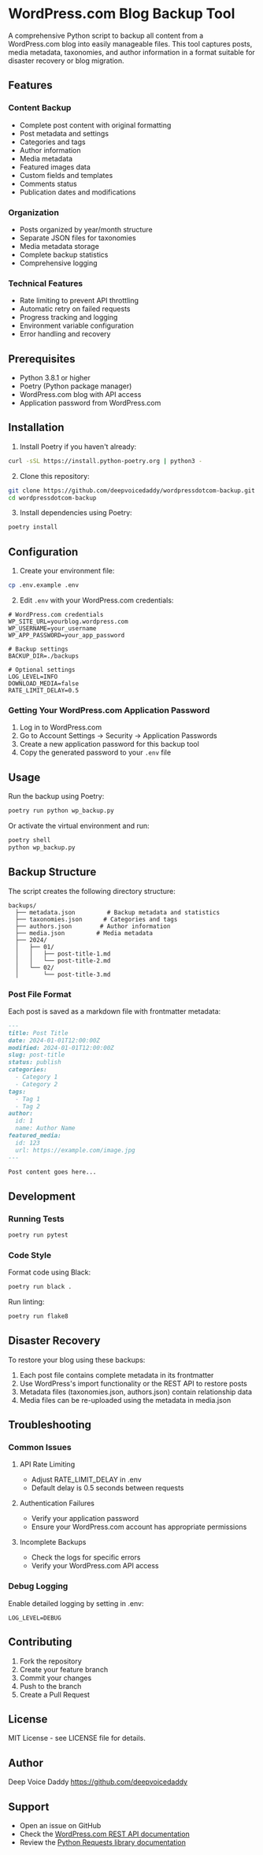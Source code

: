 # WordPress.com Blog Backup Tool

A comprehensive Python script to backup all content from a WordPress.com blog into easily manageable files. This tool captures posts, media metadata, taxonomies, and author information in a format suitable for disaster recovery or blog migration.

## Features

### Content Backup
- Complete post content with original formatting
- Post metadata and settings
- Categories and tags
- Author information
- Media metadata
- Featured images data
- Custom fields and templates
- Comments status
- Publication dates and modifications

### Organization
- Posts organized by year/month structure
- Separate JSON files for taxonomies
- Media metadata storage
- Complete backup statistics
- Comprehensive logging

### Technical Features
- Rate limiting to prevent API throttling
- Automatic retry on failed requests
- Progress tracking and logging
- Environment variable configuration
- Error handling and recovery

## Prerequisites

- Python 3.8.1 or higher
- Poetry (Python package manager)
- WordPress.com blog with API access
- Application password from WordPress.com

## Installation

1. Install Poetry if you haven't already:
```bash
curl -sSL https://install.python-poetry.org | python3 -
```

2. Clone this repository:
```bash
git clone https://github.com/deepvoicedaddy/wordpressdotcom-backup.git
cd wordpressdotcom-backup
```

3. Install dependencies using Poetry:
```bash
poetry install
```

## Configuration

1. Create your environment file:
```bash
cp .env.example .env
```

2. Edit `.env` with your WordPress.com credentials:
```env
# WordPress.com credentials
WP_SITE_URL=yourblog.wordpress.com
WP_USERNAME=your_username
WP_APP_PASSWORD=your_app_password

# Backup settings
BACKUP_DIR=./backups

# Optional settings
LOG_LEVEL=INFO
DOWNLOAD_MEDIA=false
RATE_LIMIT_DELAY=0.5
```

### Getting Your WordPress.com Application Password

1. Log in to WordPress.com
2. Go to Account Settings → Security → Application Passwords
3. Create a new application password for this backup tool
4. Copy the generated password to your `.env` file

## Usage

Run the backup using Poetry:
```bash
poetry run python wp_backup.py
```

Or activate the virtual environment and run:
```bash
poetry shell
python wp_backup.py
```

## Backup Structure

The script creates the following directory structure:
```
backups/
  ├── metadata.json         # Backup metadata and statistics
  ├── taxonomies.json      # Categories and tags
  ├── authors.json        # Author information
  ├── media.json         # Media metadata
  ├── 2024/
  │   ├── 01/
  │   │   ├── post-title-1.md
  │   │   └── post-title-2.md
  │   └── 02/
  │       └── post-title-3.md
```

### Post File Format

Each post is saved as a markdown file with frontmatter metadata:
```markdown
---
title: Post Title
date: 2024-01-01T12:00:00Z
modified: 2024-01-01T12:00:00Z
slug: post-title
status: publish
categories:
  - Category 1
  - Category 2
tags:
  - Tag 1
  - Tag 2
author:
  id: 1
  name: Author Name
featured_media:
  id: 123
  url: https://example.com/image.jpg
---

Post content goes here...
```

## Development

### Running Tests

```bash
poetry run pytest
```

### Code Style

Format code using Black:
```bash
poetry run black .
```

Run linting:
```bash
poetry run flake8
```

## Disaster Recovery

To restore your blog using these backups:

1. Each post file contains complete metadata in its frontmatter
2. Use WordPress's import functionality or the REST API to restore posts
3. Metadata files (taxonomies.json, authors.json) contain relationship data
4. Media files can be re-uploaded using the metadata in media.json

## Troubleshooting

### Common Issues

1. API Rate Limiting
   - Adjust RATE_LIMIT_DELAY in .env
   - Default delay is 0.5 seconds between requests

2. Authentication Failures
   - Verify your application password
   - Ensure your WordPress.com account has appropriate permissions

3. Incomplete Backups
   - Check the logs for specific errors
   - Verify your WordPress.com API access

### Debug Logging

Enable detailed logging by setting in .env:
```env
LOG_LEVEL=DEBUG
```

## Contributing

1. Fork the repository
2. Create your feature branch
3. Commit your changes
4. Push to the branch
5. Create a Pull Request

## License

MIT License - see LICENSE file for details.

## Author

Deep Voice Daddy
https://github.com/deepvoicedaddy

## Support

- Open an issue on GitHub
- Check the [WordPress.com REST API documentation](https://developer.wordpress.com/docs/api/)
- Review the [Python Requests library documentation](https://requests.readthedocs.io/)